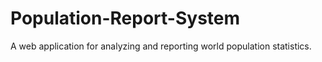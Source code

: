 # Population-Report-System
A web application for analyzing and reporting world population statistics.
